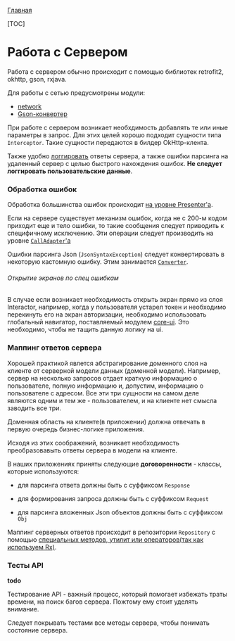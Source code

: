 [Главная](../main.md)

[TOC]

# Работа с Сервером

Работа с сервером обычно происходит с помощью библиотек retrofit2, okhttp, gson, rxjava.

Для работы с сетью предусмотрены модули:
 * [network](../../network/README.md)
 * [Gson-конвертер](../../converter-gson/README.md)

При работе с сервером возникает необхдимость добавлять те или иные параметры
в запрос. Для этих целей хорошо подходит сущности типа `Interceptor`. Такие
сущности передаются в билдер OkHttp-клента.

Также удобно [логгировать][log] ответы сервера, а также ошибки парсинга на удаленный сервер
с целью быстрого нахождения ошибок. **Не следует логгировать пользовательские
данные**.

### Обработка ошибок

Обработка большинства ошибок происходит [на уровне Presenter'а][handle_errors_on_presenter].

Если на сервере существует механизм ошибок, когда не с 200-м кодом
приходит еще и тело ошибки, то такие сообщения следует приводить к специфичному
исключению. Эти операции следует производить на уровне [`CallAdapter`'а][call]

Ошибки парсинга Json (`JsonSyntaxException`) следует конвертировать в некоторую
кастомную ошибку. Этим занимается [`Converter`][gson].

###### Открытие экранов по спец ошибкам

В случае если возникает необходимость открыть экран прямо из слоя Interactor,
например, когда у пользователя устарел токен и необходимо перекинуть его на экран
авторизации, необходимо использовать глобальный навигатор, поставляемый модулем
[core-ui](../../core-ui/README.md).
Это необходимо,  чтобы не тащить данную логику на ui.

### Маппинг ответов сервера

Хорошей практикой явлется абстрагирование доменного слоя на клиенте от
серверной модели данных (доменной модели). Например, сервер на несколько запросов
отдает краткую информацию о пользователе, полную информацию и, допустим,
информацию о пользователе с адресом. Все эти три сущности на самом деле
являются одним и тем же - пользователем, и на клиенте нет смысла заводить
все три.

Доменная область на клиенте(в приложении) должна отвечать в первую очередь бизнес-логике
приложения.

Исходя из этих соображений, возникает необходимость преобразовавыть ответы сервера
в модели на клиенте.

В наших приложениях приняты следующие **договоренности** - классы,
которые используются:

- для парсинга ответа должны быть с суффиксом `Response`

- для формирования запроса должны быть с суффиксом `Request`

- для парсинга вложенных Json объектов должны быть с суффиксом `Obj`

Маппинг серверных ответов происходит в репозитории `Repository` с помощью
[специальных методов, утилит или
операторов(так как используем Rx)][mapping].

### Тесты API
**todo**

Тестирование API - важный процесс, который помогает избежать траты времени, на
поиск багов сервера. Пожтому ему стоит уделять внимание.

Следует покрывать тестами все методы сервера, чтобы понимать состояние сервера.


[log]: ../common/logging.md
[gson]: ../../converter-gson/README.md
[call]: ../../network/README.md
[simple_cache]: ../../network/docs/usage.md
[etag]: ../../network/docs/etag.md
[hybrid]: ../../network/docs/hybrid.md
[handle_errors_on_presenter]: ../ui/presenter.md
[file_cache]: ../../filestorage/README.md
[mapping]: ../../network/docs/usage.md
